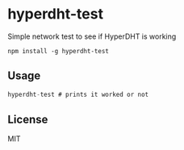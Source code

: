 # hyperdht-test

Simple network test to see if HyperDHT is working

```
npm install -g hyperdht-test
```

## Usage

``` js
hyperdht-test # prints it worked or not
```

## License

MIT
